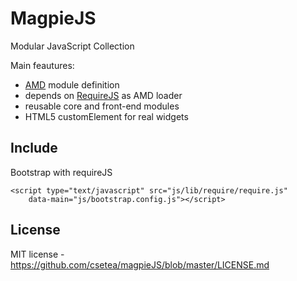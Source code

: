 MagpieJS
=========
Modular JavaScript Collection

Main feautures:
- [AMD](https://github.com/amdjs/amdjs-api/wiki/AMD) module definition
- depends on [RequireJS](http://requirejs.org/) as AMD loader
- reusable core and front-end modules 
- HTML5 customElement for real widgets

Include
------------
Bootstrap with requireJS
```
<script type="text/javascript" src="js/lib/require/require.js"
	data-main="js/bootstrap.config.js"></script>
```

License
---------
MIT license - https://github.com/csetea/magpieJS/blob/master/LICENSE.md